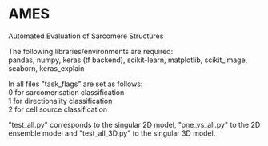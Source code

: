 # AMES
Automated Evaluation of Sarcomere Structures

The following libraries/environments are required:  
pandas, numpy, keras (tf backend), scikit-learn, matplotlib, scikit_image, seaborn, keras_explain

In all files "task_flags" are set as follows:  
0 for sarcomerisation classification  
1 for directionality classification  
2 for cell source classification  

"test_all.py" corresponds to the singular 2D model, "one_vs_all.py" to the 2D ensemble model and "test_all_3D.py" to the singular 3D model.
